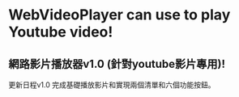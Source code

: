 # WebVideoPlayer can use to play Youtube video!
## 網路影片播放器v1.0 (針對youtube影片專用)!

更新日程v1.0
完成基礎播放影片和實現兩個清單和六個功能按鈕。
